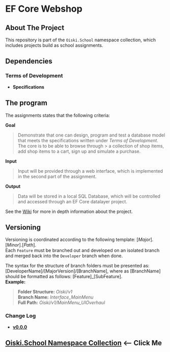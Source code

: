 # EF Core Webshop

## About The Project
This repository is part of the `Oiski.School` namespace collection, which includes projects build as school assignments.


## Dependencies

### Terms of Development

- **Specifications**

## The program
The assignments states that the following criteria:

**Goal**
> Demonstrate that one can design, program and test a database model that meets the specifications written under _Terms of Development_. The core is to be able to browse through > a collection of shop items, add shop items to a cart, sign up and simulate a purchase.

**Input**
> Input will be provided through a web interface, which is implemented in the second part of the assignment.

**Output**
> Data will be stored in a local SQL Database, which will be controlled and accessed through an EF Core datalayer project.

See the [Wiki](https://github.com/ZhakalenDk/Oiski.School.Wepshop_H3_2021/wiki) for more in depth information about the project.

## Versioning
Versioning is coordinated according to the following template: [_Major_].[_Minor_].[_Path_].\
Each `Feature` must be branched out and developed on an isolated branch and merged back into the `Developer` branch when done.

The syntax for the structure of branch folders must be presented as: [DeveloperName]/[MajorVersion]/[BranchName], where as [BranchName] should be formatted as follows: [Feature]_[SubFeature].\
**Example:**
>**Folder Structure:** _Oiski/v1_ \
>**Branch Name:** _Interface_MainMenu_ \
>**Full Path:** _Oiski/v1/MainMenu_UIOverhaul_

### Change Log
- **[v0.0.0](LinkToVersion)**

## [Oiski.School Namespace Collection](https://github.com/Mike-Mortensen-Portfolio) <-- Click Me
